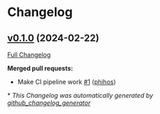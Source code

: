 # Changelog

## [v0.1.0](https://github.com/Slack-Time-Localization-Bot/Slack-Time-Localization-Bot/tree/v0.1.0) (2024-02-22)

[Full Changelog](https://github.com/Slack-Time-Localization-Bot/Slack-Time-Localization-Bot/compare/5121b09df4bdb4d61de7d7309b24a307dda99e7f...v0.1.0)

**Merged pull requests:**

- Make CI pipeline work [\#1](https://github.com/Slack-Time-Localization-Bot/Slack-Time-Localization-Bot/pull/1) ([phihos](https://github.com/phihos))



\* *This Changelog was automatically generated by [github_changelog_generator](https://github.com/github-changelog-generator/github-changelog-generator)*
